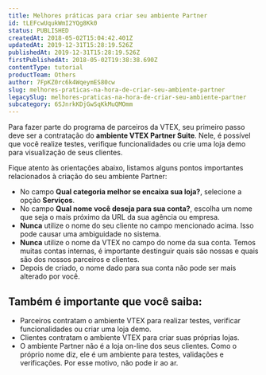 ```yaml
---
title: Melhores práticas para criar seu ambiente Partner
id: tLEFcwUqukWmI2YQg8Kk0
status: PUBLISHED
createdAt: 2018-05-02T15:04:42.401Z
updatedAt: 2019-12-31T15:28:19.526Z
publishedAt: 2019-12-31T15:28:19.526Z
firstPublishedAt: 2018-05-02T19:38:38.690Z
contentType: tutorial
productTeam: Others
author: 7FpKZ0rc6k4WqeymES80cw
slug: melhores-praticas-na-hora-de-criar-seu-ambiente-partner
legacySlug: melhores-praticas-na-hora-de-criar-seu-ambiente-partner
subcategory: 6SJnrkKDjGwSqKkMuQMOmm
---
```


Para fazer parte do programa de parceiros da VTEX, seu primeiro passo deve ser a contratação do __ambiente VTEX Partner Suite__. Nele, é possível que você realize testes, verifique funcionalidades ou crie uma loja demo para visualização de seus clientes. 

Fique atento às orientações abaixo, listamos alguns pontos importantes relacionados à criação do seu ambiente Partner:

- No campo __Qual categoria melhor se encaixa sua loja?__, selecione a opção __Serviços__.
- No campo __Qual nome você deseja para sua conta?__, escolha um nome que seja o mais próximo da URL da sua agência ou empresa.
- __Nunca__ utilize o nome do seu cliente no campo mencionado acima. Isso pode causar uma ambiguidade no sistema.
- __Nunca__ utilize o nome da VTEX no campo do nome da sua conta. Temos muitas contas internas, é importante destinguir quais são nossas e quais são dos nossos parceiros e clientes.
- Depois de criado, o nome dado para sua conta não pode ser mais alterado por você.

## Também é importante que você saiba:

- Parceiros contratam o ambiente VTEX para realizar testes, verificar funcionalidades ou criar uma loja demo.
- Clientes contratam o ambiente VTEX para criar suas próprias lojas.
- O ambiente Partner não é a loja on-line dos seus clientes. Como o próprio nome diz, ele é um ambiente para testes, validações e verificações. Por esse motivo, não pode ir ao ar.
